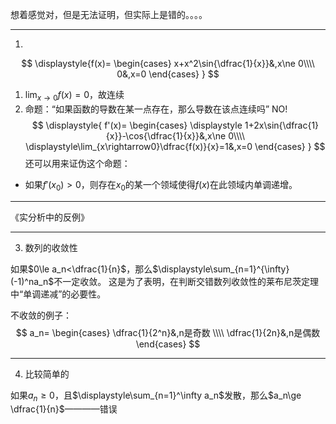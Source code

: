 想着感觉对，但是无法证明，但实际上是错的。。。。

---
1. 
$$
\displaystyle{f(x)=
\begin{cases}
    x+x^2\sin{\dfrac{1}{x}}&,x\ne 0\\\\
    0&,x=0
\end{cases}
}
$$

1. $\displaystyle \lim_{x\rightarrow0}f(x)=0$，故连续
2. 命题：“如果函数的导数在某一点存在，那么导数在该点连续吗” NO!
$$
\displaystyle{
f'(x)=
\begin{cases}
    \displaystyle 1+2x\sin{\dfrac{1}{x}}-\cos{\dfrac{1}{x}}&,x\ne 0\\\\
    \displaystyle\lim_{x\rightarrow0}\dfrac{f(x)}{x}=1&,x=0
\end{cases}
}
$$
还可以用来证伪这个命题：
- 如果$f'(x_0)>0$，则存在$x_0$的某一个领域使得$f(x)$在此领域内单调递增。

---

《实分析中的反例》

---
3. 数列的收敛性

如果$0\le a_n<\dfrac{1}{n}$，那么$\displaystyle\sum_{n=1}^{\infty}(-1)^na_n$不一定收敛。
这是为了表明，在判断交错数列收敛性的莱布尼茨定理中“单调递减”的必要性。

不收敛的例子：
$$
a_n=
\begin{cases}
    \dfrac{1}{2^n}&,n是奇数
    \\\\
    \dfrac{1}{2n}&,n是偶数
\end{cases}
$$

---
4. 比较简单的

如果$a_n\ge 0$，且$\displaystyle\sum_{n=1}^\infty a_n$发散，那么$a_n\ge \dfrac{1}{n}$————错误

